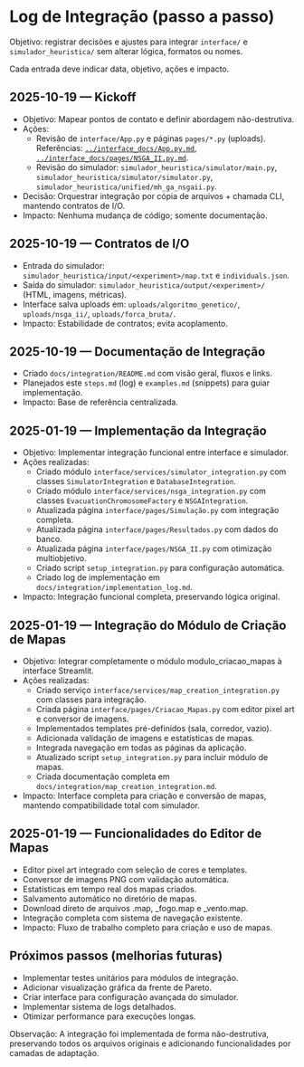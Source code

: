 # Log de Integração (passo a passo)

Objetivo: registrar decisões e ajustes para integrar `interface/` e `simulador_heuristica/` sem alterar lógica, formatos ou nomes.

Cada entrada deve indicar data, objetivo, ações e impacto.

## 2025-10-19 — Kickoff
- Objetivo: Mapear pontos de contato e definir abordagem não-destrutiva.
- Ações:
  - Revisão de `interface/App.py` e páginas `pages/*.py` (uploads). Referências: [`../interface_docs/App.py.md`](../interface_docs/App.py.md), [`../interface_docs/pages/NSGA_II.py.md`](../interface_docs/pages/NSGA_II.py.md).
  - Revisão do simulador: `simulador_heuristica/simulator/main.py`, `simulador_heuristica/simulator/simulator.py`, `simulador_heuristica/unified/mh_ga_nsgaii.py`.
- Decisão: Orquestrar integração por cópia de arquivos + chamada CLI, mantendo contratos de I/O.
- Impacto: Nenhuma mudança de código; somente documentação.

## 2025-10-19 — Contratos de I/O
- Entrada do simulador: `simulador_heuristica/input/<experiment>/map.txt` e `individuals.json`.
- Saída do simulador: `simulador_heuristica/output/<experiment>/` (HTML, imagens, métricas).
- Interface salva uploads em: `uploads/algoritmo_genetico/`, `uploads/nsga_ii/`, `uploads/forca_bruta/`.
- Impacto: Estabilidade de contratos; evita acoplamento.

## 2025-10-19 — Documentação de Integração
- Criado `docs/integration/README.md` com visão geral, fluxos e links.
- Planejados este `steps.md` (log) e `examples.md` (snippets) para guiar implementação.
- Impacto: Base de referência centralizada.

## 2025-01-19 — Implementação da Integração
- Objetivo: Implementar integração funcional entre interface e simulador.
- Ações realizadas:
  - Criado módulo `interface/services/simulator_integration.py` com classes `SimulatorIntegration` e `DatabaseIntegration`.
  - Criado módulo `interface/services/nsga_integration.py` com classes `EvacuationChromosomeFactory` e `NSGAIntegration`.
  - Atualizada página `interface/pages/Simulação.py` com integração completa.
  - Atualizada página `interface/pages/Resultados.py` com dados do banco.
  - Atualizada página `interface/pages/NSGA_II.py` com otimização multiobjetivo.
  - Criado script `setup_integration.py` para configuração automática.
  - Criado log de implementação em `docs/integration/implementation_log.md`.
- Impacto: Integração funcional completa, preservando lógica original.

## 2025-01-19 — Integração do Módulo de Criação de Mapas
- Objetivo: Integrar completamente o módulo modulo_criacao_mapas à interface Streamlit.
- Ações realizadas:
  - Criado serviço `interface/services/map_creation_integration.py` com classes para integração.
  - Criada página `interface/pages/Criacao_Mapas.py` com editor pixel art e conversor de imagens.
  - Implementados templates pré-definidos (sala, corredor, vazio).
  - Adicionada validação de imagens e estatísticas de mapas.
  - Integrada navegação em todas as páginas da aplicação.
  - Atualizado script `setup_integration.py` para incluir módulo de mapas.
  - Criada documentação completa em `docs/integration/map_creation_integration.md`.
- Impacto: Interface completa para criação e conversão de mapas, mantendo compatibilidade total com simulador.

## 2025-01-19 — Funcionalidades do Editor de Mapas
- Editor pixel art integrado com seleção de cores e templates.
- Conversor de imagens PNG com validação automática.
- Estatísticas em tempo real dos mapas criados.
- Salvamento automático no diretório de mapas.
- Download direto de arquivos .map, _fogo.map e _vento.map.
- Integração completa com sistema de navegação existente.
- Impacto: Fluxo de trabalho completo para criação e uso de mapas.

## Próximos passos (melhorias futuras)
- Implementar testes unitários para módulos de integração.
- Adicionar visualização gráfica da frente de Pareto.
- Criar interface para configuração avançada do simulador.
- Implementar sistema de logs detalhados.
- Otimizar performance para execuções longas.

Observação: A integração foi implementada de forma não-destrutiva, preservando todos os arquivos originais e adicionando funcionalidades por camadas de adaptação.
